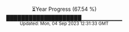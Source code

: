 <p align="center">
⏳Year Progress (67.54 %) <br>
████████████████████▁▁▁▁▁▁▁▁▁▁ <br>
<sub>Updated: Mon, 04 Sep 2023 12:31:33 GMT</sub>
</p>

